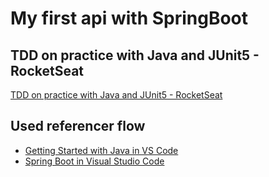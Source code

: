 # My first api with SpringBoot

## TDD on practice with Java and JUnit5 - RocketSeat
  [TDD on practice with Java and JUnit5 - RocketSeat](https://app.rocketseat.com.br/classroom/creators/lesson/entendendo-tdd-na-pratica-em-um-projeto-com-java)

## Used referencer flow
  - [Getting Started with Java in VS Code](https://code.visualstudio.com/docs/java/java-tutorial)
  - [Spring Boot in Visual Studio Code](https://code.visualstudio.com/docs/java/java-spring-boot)

